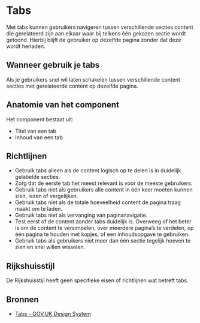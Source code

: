 # Tabs

Met tabs kunnen gebruikers navigeren tussen verschillende secties content die gerelateerd zijn aan elkaar waar bij telkens één gekozen sectie wordt getoond. Hierbij blijft de gebruiker op dezelfde pagina zonder dat deze wordt herladen.

## Wanneer gebruik je tabs

Als je gebruikers snel wil laten schakelen tussen verschillende content secties met gerelateerde content op dezelfde pagina.

## Anatomie van het component

Het component bestaat uit:

- Titel van een tab
- Inhoud van een tab

## Richtlijnen

- Gebruik tabs alleen als de content logisch op te delen is in duidelijk gelabelde secties.
- Zorg dat de eerste tab het meest relevant is voor de meeste gebruikers.
- Gebruik tabs niet als gebruikers alle content in één keer moeten kunnen zien, lezen of vergelijken.
- Gebruik tabs niet als de totale hoeveelheid content de pagina traag maakt om te laden.
- Gebruik tabs niet als vervanging van paginanavigatie.
- Test eerst of de content zonder tabs duidelijk is. Overweeg of het beter is om de content te versimpelen, over meerdere pagina’s te verdelen, op één pagina te houden met kopjes, of een inhoudsopgave te gebruiken.
- Gebruik tabs als gebruikers niet meer dan één sectie tegelijk hoeven te zien en snel willen wisselen.

## Rijkshuisstijl

De Rijkshuisstijl heeft geen specifieke eisen of richtlijnen wat betreft tabs.

## Bronnen

- [Tabs - GOV.UK Design System](https://web.archive.org/web/20240830090226/https://design-system.service.gov.uk/components/tabs/)
